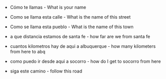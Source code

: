 

* Cómo te llamas - What is your name
* Como se llama esta calle - What is the name of this street
* Como se llama esta pueblo - What is the name of this town

* a que distancia estamos de santa fe - how far are we from santa fe
* cuantos kilometros hay de aqui a albuquerque - how many kilometers from here to abq
* como puedo ir desde aqui a socorro - how do I get to socorro from here
* siga este camino - follow this road
